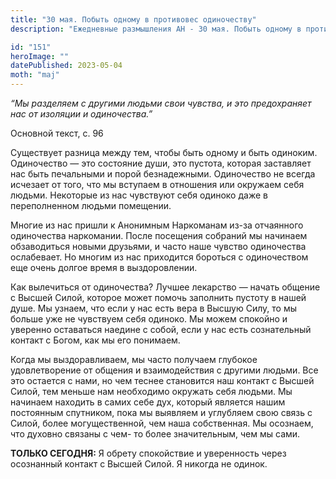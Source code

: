 ```yaml
---
title: "30 мая. Побыть одному в противовес одиночеству"
description: "Ежедневные размышления АН - 30 мая. Побыть одному в противовес одиночеству"

id: "151"
heroImage: ""
datePublished: 2023-05-04
moth: "maj"
---
```


_“Мы разделяем с другими людьми свои чувства, и это предохраняет нас от
изоляции и одиночества.”_

Основной текст, с. 96

Существует разница между тем, чтобы быть одному и быть одиноким. Одиночество —
это состояние души, это пустота, которая заставляет нас быть печальными и
порой безнадежными. Одиночество не всегда исчезает от того, что мы вступаем в
отношения или окружаем себя людьми. Некоторые из нас чувствуют себя одиноко
даже в переполненном людьми помещении.

Многие из нас пришли к Анонимным Наркоманам из-за отчаянного одиночества
наркомании. После посещения собраний мы начинаем обзаводиться новыми друзьями,
и часто наше чувство одиночества ослабевает. Но многим из нас приходится
бороться с одиночеством еще очень долгое время в выздоровлении.

Как вылечиться от одиночества? Лучшее лекарство — начать общение с Высшей
Силой, которое может помочь заполнить пустоту в нашей душе. Мы узнаем, что
если у нас есть вера в Высшую Силу, то мы больше уже не чувствуем себя
одиноко. Мы можем спокойно и уверенно оставаться наедине с собой, если у нас
есть сознательный контакт с Богом, как мы его понимаем.

Когда мы выздоравливаем, мы часто получаем глубокое удовлетворение от общения
и взаимодействия с другими людьми. Все это остается с нами, но чем теснее
становится наш контакт с Высшей Силой, тем меньше нам необходимо окружать себя
людьми. Мы начинаем находить в самих себе дух, который является нашим
постоянным спутником, пока мы выявляем и углубляем свою связь с Силой, более
могущественной, чем наша собственная. Мы осознаем, что духовно связаны с чем-
то более значительным, чем мы сами.

**ТОЛЬКО СЕГОДНЯ:** Я обрету спокойствие и уверенность через осознанный
контакт с Высшей Силой. Я никогда не одинок.
